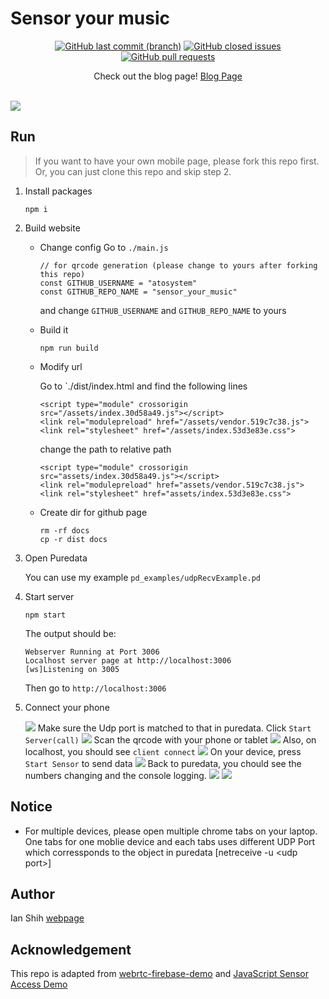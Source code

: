 # Sensor your music
<p style="text-align: center;">
<a href="https://github.com/atosystem/sensor_your_music/"><img alt="GitHub last commit (branch)" src="https://img.shields.io/github/last-commit/atosystem/sensor_your_music/main"></a>
<a href="https://github.com/atosystem/sensor_your_music/issues" target="_blank"><img alt="GitHub closed issues" src="https://img.shields.io/github/issues/atosystem/sensor_your_music"></a>
<a href="https://github.com/atosystem/sensor_your_music/pulls" target="_blank"><img alt="GitHub pull requests" src="https://img.shields.io/github/issues-pr/atosystem/sensor_your_music"></a>
</p>

<div style="text-align: center;">Check out the blog page!  <a href="https://atosystem.github.io/blogs/sensor-puredata">Blog Page</a></div>
<br/>

![](https://i.imgur.com/59FqCnN.png)



## Run

> If you want to have your own mobile page, please fork this repo first. Or, you can just clone this repo and skip step 2.

1. Install packages
    ```
    npm i
    ```

2. Build website 

    * Change config
        Go to `./main.js`
        ```
        // for qrcode generation (please change to yours after forking this repo)
        const GITHUB_USERNAME = "atosystem"
        const GITHUB_REPO_NAME = "sensor_your_music"
        ```
        and change `GITHUB_USERNAME` and `GITHUB_REPO_NAME` to yours
    * Build it
        ```
        npm run build
        ```

    * Modify url

        Go to `./dist/index.html and find the following lines
        ```
        <script type="module" crossorigin src="/assets/index.30d58a49.js"></script>
        <link rel="modulepreload" href="/assets/vendor.519c7c38.js">
        <link rel="stylesheet" href="/assets/index.53d3e83e.css">
        ```
        change the path to relative path 
        ```
        <script type="module" crossorigin src="assets/index.30d58a49.js"></script>
        <link rel="modulepreload" href="assets/vendor.519c7c38.js">
        <link rel="stylesheet" href="assets/index.53d3e83e.css">
        ```
    * Create dir for github page
        ```
        rm -rf docs
        cp -r dist docs
        ```

3. Open Puredata

    You can use my example `pd_examples/udpRecvExample.pd`

4. Start server

    ```
    npm start
    ```

    The output should be:
    ```
    Webserver Running at Port 3006
    Localhost server page at http://localhost:3006
    [ws]Listening on 3005
    ```

    Then go to `http://localhost:3006`

5. Connect your phone

    ![](https://i.imgur.com/Mqftv8t.png)
    Make sure the Udp port is matched to that in puredata.
    Click `Start Server(call)`
    ![](https://i.imgur.com/mJsFTHk.png)
    Scan the qrcode with your phone or tablet
    ![](https://i.imgur.com/jyfW7RX.jpg)
    Also, on localhost, you should see `client connect`
    ![](https://i.imgur.com/jyGv56r.png)
    On your device, press `Start Sensor` to send data
    ![](https://i.imgur.com/8RVf1Y3.jpg)
    Back to puredata, you chould see the numbers changing and the console logging.
    ![](https://i.imgur.com/JEbSziv.png)
    ![](https://i.imgur.com/v7EPbH6.png)

## Notice

*  For multiple devices, please open multiple chrome tabs on your laptop. One tabs for one moblie device and each tabs uses different UDP Port which corressponds to the object in puredata \[netreceive -u <udp port\>\]

## Author

Ian Shih [webpage](https://atosystem.github.io/)

## Acknowledgement

This repo is adapted from [webrtc-firebase-demo](https://github.com/fireship-io/webrtc-firebase-demo) and [JavaScript Sensor Access Demo](https://sensor-js.xyz/demo.html)

